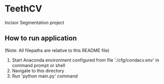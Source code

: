 # TeethCV
Incisor Segmentation project

## How to run application
(Note: All filepaths are relative to this README file)
1. Start Anaconda environment configured from file './cfg/condacv.env' in command prompt or shell
2. Navigate to this directory
3. Run 'python main.py' command